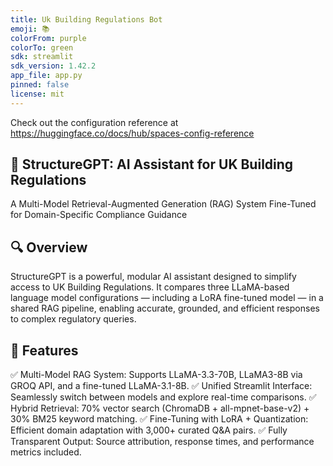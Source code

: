 ```yaml
---
title: Uk Building Regulations Bot
emoji: 📚
colorFrom: purple
colorTo: green
sdk: streamlit
sdk_version: 1.42.2
app_file: app.py
pinned: false
license: mit
---
```


Check out the configuration reference at https://huggingface.co/docs/hub/spaces-config-reference


## 🚧 StructureGPT: AI Assistant for UK Building Regulations
A Multi-Model Retrieval-Augmented Generation (RAG) System Fine-Tuned for Domain-Specific Compliance Guidance

## 🔍 Overview
StructureGPT is a powerful, modular AI assistant designed to simplify access to UK Building Regulations. It compares three LLaMA-based language model configurations — including a LoRA fine-tuned model — in a shared RAG pipeline, enabling accurate, grounded, and efficient responses to complex regulatory queries.

## 🚀 Features
✅ Multi-Model RAG System: Supports LLaMA-3.3-70B, LLaMA3-8B via GROQ API, and a fine-tuned LLaMA-3.1-8B.
✅ Unified Streamlit Interface: Seamlessly switch between models and explore real-time comparisons.
✅ Hybrid Retrieval: 70% vector search (ChromaDB + all-mpnet-base-v2) + 30% BM25 keyword matching.
✅ Fine-Tuning with LoRA + Quantization: Efficient domain adaptation with 3,000+ curated Q&A pairs.
✅ Fully Transparent Output: Source attribution, response times, and performance metrics included.
